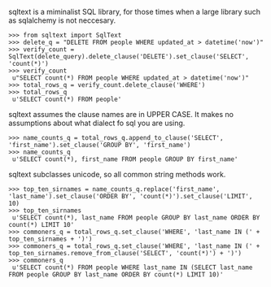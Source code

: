 sqltext is a miminalist SQL library, for those times when a large library such as sqlalchemy is not neccesary.

    >>> from sqltext import SqlText
    >>> delete_q = "DELETE FROM people WHERE updated_at > datetime('now')"
    >>> verify_count = SqlText(delete_query).delete_clause('DELETE').set_clause('SELECT', 'count(*)')
    >>> verify_count
     u"SELECT count(*) FROM people WHERE updated_at > datetime('now')"
    >>> total_rows_q = verify_count.delete_clause('WHERE')
    >>> total_rows_q
     u'SELECT count(*) FROM people'

sqltext assumes the clause names are in UPPER CASE. It makes no assumptions about what dialect fo sql you are using.

    >>> name_counts_q = total_rows_q.append_to_clause('SELECT', 'first_name').set_clause('GROUP BY', 'first_name')
    >>> name_counts_q
     u'SELECT count(*), first_name FROM people GROUP BY first_name'

sqltext subclasses unicode, so all common string methods work.

    >>> top_ten_sirnames = name_counts_q.replace('first_name', 'last_name').set_clause('ORDER BY', 'count(*)').set_clause('LIMIT', 10)
    >>> top_ten_sirnames
     u'SELECT count(*), last_name FROM people GROUP BY last_name ORDER BY count(*) LIMIT 10'
    >>> commoners_q = total_rows_q.set_clause('WHERE', 'last_name IN (' + top_ten_sirnames + ')')
    >>> commoners_q = total_rows_q.set_clause('WHERE', 'last_name IN (' + top_ten_sirnames.remove_from_clause('SELECT', 'count(*)') + ')')
    >>> commoners_q
     u'SELECT count(*) FROM people WHERE last_name IN (SELECT last_name FROM people GROUP BY last_name ORDER BY count(*) LIMIT 10)'
